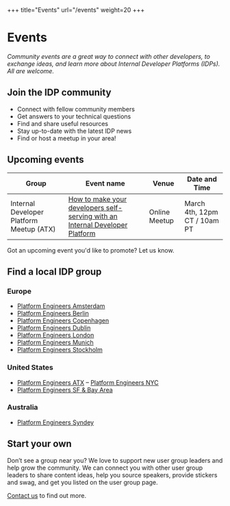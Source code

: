 +++
title="Events"
url="/events"
weight=20
+++

# Events

_Community events are a great way to connect with other developers, to exchange ideas, and learn more about Internal Developer Platforms (IDPs). All are welcome._

## Join the IDP community 

- Connect with fellow community members
- Get answers to your technical questions
- Find and share useful resources
- Stay up-to-date with the latest IDP news
- Find or host a meetup in your area!

## Upcoming events

Group | Event name | Venue | Date and Time
--- | --- | --- | ---
Internal Developer Platform Meetup (ATX) | [How to make your developers self-serving with an Internal Developer Platform](https://www.meetup.com/internal-developer-platform-meetup-atx/events/276305015/) | Online Meetup | March 4th, 12pm CT / 10am PT

Got an upcoming event you'd like to promote? Let us know.

## Find a local IDP group

### Europe

- [Platform Engineers Amsterdam](https://www.meetup.com/de-DE/platform-engineers-amsterdam/)
- [Platform Engineers Berlin](https://www.meetup.com/de-DE/platform-engineers-berlin/)
- [Platform Engineers Copenhagen](https://www.meetup.com/de-DE/platform-engineers-copenhagen/)
- [Platform Engineers Dublin](https://www.meetup.com/de-DE/platform-engineers-dublin/)
- [Platform Engineers London](https://www.meetup.com/de-DE/platform-engineers-london/)
- [Platform Engineers Munich](https://www.meetup.com/de-DE/platform-engineers-munich/)
- [Platform Engineers Stockholm](https://www.meetup.com/de-DE/platform-engineers-stockholm/)

### United States

- [Platform Engineers ATX](https://www.meetup.com/de-DE/platform-engineers-atx-online/)
– [Platform Engineers NYC](https://www.meetup.com/de-DE/platform-engineers-nyc/)
- [Platform Engineers SF & Bay Area](https://www.meetup.com/de-DE/platform-engineers-sf/)

### Australia

- [Platform Engineers Syndey](https://www.meetup.com/de-DE/Sydney-PE/)

## Start your own

Don’t see a group near you? We love to support new user group leaders and help grow the community. We can connect you with other user group leaders to share content ideas, help you source speakers, provide stickers and swag, and get you listed on the user group page.

[Contact us](mailto:info@internaldeveloperplatform.org) to find out more.

